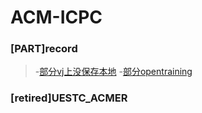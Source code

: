 # ACM-ICPC
### [PART]record
> -[部分vj上没保存本地](https://vjudge.net/user/lzuqer)
> -[部分opentraining](http://opentrains.snarknews.info)
### [retired]UESTC_ACMER
